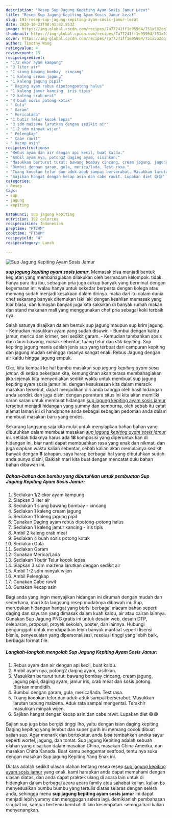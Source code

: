 ```yaml
---
description: "Resep Sup Jagung Kepiting Ayam Sosis Jamur Lezat"
title: "Resep Sup Jagung Kepiting Ayam Sosis Jamur Lezat"
slug: 193-resep-sup-jagung-kepiting-ayam-sosis-jamur-lezat
date: 2020-10-23T00:41:02.853Z
image: https://img-global.cpcdn.com/recipes/7a77241ff1e95964/751x532cq70/sup-jagung-kepiting-ayam-sosis-jamur-foto-resep-utama.jpg
thumbnail: https://img-global.cpcdn.com/recipes/7a77241ff1e95964/751x532cq70/sup-jagung-kepiting-ayam-sosis-jamur-foto-resep-utama.jpg
cover: https://img-global.cpcdn.com/recipes/7a77241ff1e95964/751x532cq70/sup-jagung-kepiting-ayam-sosis-jamur-foto-resep-utama.jpg
author: Timothy Wong
ratingvalue: 4
reviewcount: 15
recipeingredient:
- "1/2 ekor ayam kampung"
- "3 liter air"
- "1 siung bawang bombay  cincang"
- "1 kaleng cream jagung"
- "1 kaleng jagung pipil"
- " Daging ayam rebus dipotongpotong halus"
- "1 kaleng jamur kancing  iris tipis"
- "2 kaleng crab meat"
- "4 buah sosis potong kotak"
- " Gula"
- " Garam"
- " MericaLada"
- "1 butir Telur kocok lepas"
- "3 sdm maizena larutkan dengan sedikit air"
- "1-2 sdm minyak wijen"
- " Pelengkap"
- " Cabe rawit"
- " Kecap asin"
recipeinstructions:
- "Rebus ayam dan air dengan api kecil, buat kaldu."
- "Ambil ayam nya, potong2 daging ayam, sisihkan."
- "Masukkan berturut turut: bawang bombay cincang, cream jagung, jagung pipil, daging ayam, jamur iris, crab meat dan sosis potong. Biarkan mendidih."
- "Bumbui dengan garam, gula, merica/lada. Test rasa."
- "Tuang kocokan telur dan aduk-aduk sampai berserabut. Masukkan larutan tepung maizena. Aduk rata sampai mengental. Terakhir masukkan minyak wijen."
- "Sajikan hangat dengan kecap asin dan cabe rawit. Lupakan diet 😅😅"
categories:
- Resep
tags:
- sup
- jagung
- kepiting

katakunci: sup jagung kepiting 
nutrition: 192 calories
recipecuisine: Indonesian
preptime: "PT24M"
cooktime: "PT58M"
recipeyield: "4"
recipecategory: Lunch

---
```



![Sup Jagung Kepiting Ayam Sosis Jamur](https://img-global.cpcdn.com/recipes/7a77241ff1e95964/751x532cq70/sup-jagung-kepiting-ayam-sosis-jamur-foto-resep-utama.jpg)

<b><i>sup jagung kepiting ayam sosis jamur</i></b>, Memasak bisa menjadi bentuk kegiatan yang membahagiakan dilakukan oleh bermacam kelompok. tidak hanya para ibu ibu, sebagian pria juga cukup banyak yang berminat dengan kegemaran ini. walau hanya untuk sekedar berpesta dengan kolega atau memang sudah menjadi kesukaan dalam dirinya. maka dari itu dalam dunia chef sekarang banyak ditemukan laki laki dengan keahlian memasak yang luar biasa, dan lumayan banyak juga kita saksikan di banyak rumah makan dan stand makanan mall yang menggunakan chef pria sebagai koki terbaik nya.

Salah satunya disajikan dalam bentuk sup jagung maupun sup krim jagung. - Kemudian masukkan ayam yang sudah disuwir. - Bumbui dengan kaldu jamur, merica dan krimer, beri sedikit garam. - Kemudian tambahkan sosis dan daun bawang, masak sebentar, tuang telur dan stik kepiting. Sup kepiting jagung manis adalah jenis sup yang terbuat dari campuran kepiting dan jagung mudah sehingga rasanya sangat enak. Rebus Jagung dengan air kaldu hingga jagung empuk.

Oke, kita kembali ke hal bumbu masakan <i>sup jagung kepiting ayam sosis jamur</i>. di setiap pekerjaan kita, kemungkinan akan terasa membahagiakan jika sejenak kita menyediakan sedikit waktu untuk membuat sup jagung kepiting ayam sosis jamur ini. dengan kesuksesan kita dalam meracik masakan tersebut, dapat menjadikan diri anda bangga oleh hasil hidangan anda sendiri. dan juga disini dengan perantara situs ini kita akan memiliki saran saran untuk membuat hidangan <u>sup jagung kepiting ayam sosis jamur</u> tersebut menjadi hidangan yang yummy dan sempurna, oleh sebab itu catat alamat laman ini di handphone anda sebagai sebagian pedoman anda dalam membuat masakan baru yang endes.


Sekarang langsung saja kita mulai untuk menyiapkan bahan bahan yang dibutuhkan dalam membuat masakan <u><i>sup jagung kepiting ayam sosis jamur</i></u> ini. setidak tidaknya harus ada <b>18</b> komposisi yang diperuntuk kan di hidangan ini. biar nanti dapat membuahkan rasa yang enak dan nikmat. dan juga siapkan waktu kalian sebentar, sebab kalian akan memulainya sedikit banyak dengan <b>6</b> tahapan. saya harap berbagai hal yang dibutuhkan sudah anda punya disini, Baiklah mari kita buat dengan mencatat dulu bahan bahan dibawah ini.

<!--inarticleads1-->

##### Bahan-bahan dan bumbu yang dibutuhkan untuk pembuatan Sup Jagung Kepiting Ayam Sosis Jamur:

1. Sediakan 1/2 ekor ayam kampung
1. Siapkan 3 liter air
1. Sediakan 1 siung bawang bombay - cincang
1. Sediakan 1 kaleng cream jagung
1. Sediakan 1 kaleng jagung pipil
1. Gunakan  Daging ayam rebus dipotong-potong halus
1. Sediakan 1 kaleng jamur kancing - iris tipis
1. Ambil 2 kaleng crab meat
1. Sediakan 4 buah sosis potong kotak
1. Sediakan  Gula
1. Sediakan  Garam
1. Gunakan  Merica/Lada
1. Sediakan 1 butir Telur kocok lepas
1. Siapkan 3 sdm maizena larutkan dengan sedikit air
1. Ambil 1-2 sdm minyak wijen
1. Ambil  Pelengkap
1. Gunakan  Cabe rawit
1. Gunakan  Kecap asin


Bagi anda yang ingin menyajikan hidangan ini dirumah dengan mudah dan sederhana, mari kita langsung resep mudahnya dibawah ini. Sup, merupakan hidangan hangat yang berisi berbagai macam bahan seperti daging dan sayuran yang dimasak dalam kuah kaldu, air atau cairan lainnya. Gunakan Sup Jagung PNG gratis ini untuk desain web, desain DTP, selebaran, proposal, proyek sekolah, poster, dan lainnya. Hubungi pengunggah untuk mendapatkan lebih banyak manfaat seperti lisensi bisnis, penyesuaian yang dipersonalisasi, resolusi tinggi yang lebih baik, berbagai format file. 

<!--inarticleads2-->

##### Langkah-langkah mengolah Sup Jagung Kepiting Ayam Sosis Jamur:

1. Rebus ayam dan air dengan api kecil, buat kaldu.
1. Ambil ayam nya, potong2 daging ayam, sisihkan.
1. Masukkan berturut turut: bawang bombay cincang, cream jagung, jagung pipil, daging ayam, jamur iris, crab meat dan sosis potong. Biarkan mendidih.
1. Bumbui dengan garam, gula, merica/lada. Test rasa.
1. Tuang kocokan telur dan aduk-aduk sampai berserabut. Masukkan larutan tepung maizena. Aduk rata sampai mengental. Terakhir masukkan minyak wijen.
1. Sajikan hangat dengan kecap asin dan cabe rawit. Lupakan diet 😅😅


Sajian sup juga bisa bergizi tinggi lho, yaitu dengan isian daging kepiting. Daging kepiting yang lembut dan super gurih ini memang cocok dibuat sajian sup. Agar menarik dan bertekstur, anda bisa tambahkan aneka sayur seperti wortel, jagung, dan tomat. Sup jagung Kepiting adalah sebuah olahan yang disajikan dalam masakan China, masakan China Amerika, dan masakan China Kanada. Buat kamu penggemar seafood, tentu nya suka dengan masakan Sup jagung Kepiting Yang Enak ini. 

Diatas adalah sedikit ulasan olahan tentang resep resep <u>sup jagung kepiting ayam sosis jamur</u> yang enak. kami harapkan anda dapat memahami dengan ulasan diatas, dan anda dapat praktek ulang di acara lain untuk di hidangkan dalam berbagai acara acara family atau sahabat kalian. kalian bs menyesuaikan bumbu bumbu yang tertulis diatas selaras dengan selera anda, sehingga menu <b>sup jagung kepiting ayam sosis jamur</b> ini dapat menjadi lebih yummy dan menggugah selera lagi. demikianlah pembahasan singkat ini, sampai bertemu kembali di lain kesempatan. semoga hari kalian menyenangkan.
